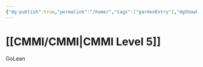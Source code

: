 ```yaml
---
{"dg-publish":true,"permalink":"/home/","tags":["gardenEntry"],"dgShowFileTree":false,"noteIcon":""}
---
```



# [[CMMI/CMMI\|CMMI Level 5]]


GoLean
